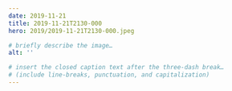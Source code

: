 ```yaml
---
date: 2019-11-21
title: 2019-11-21T2130-000
hero: 2019/2019-11-21T2130-000.jpeg

# briefly describe the image…
alt: ''

# insert the closed caption text after the three-dash break…
# (include line-breaks, punctuation, and capitalization)
---
```

